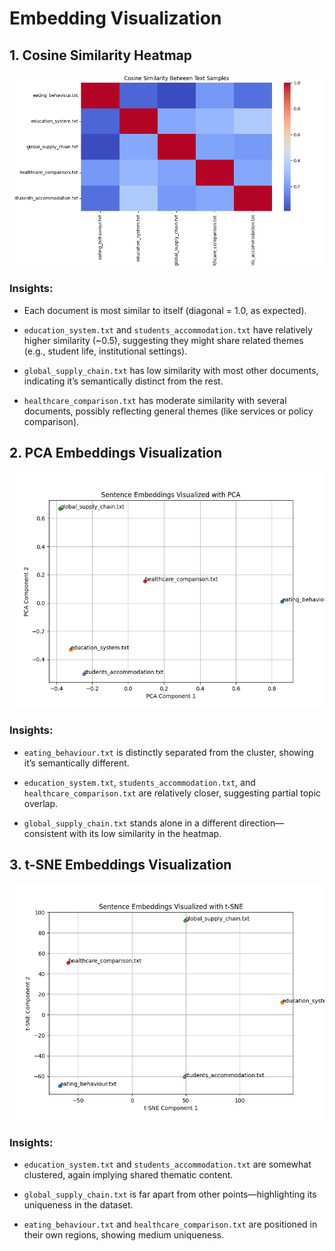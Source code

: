 # Embedding Visualization

## 1. Cosine Similarity Heatmap

![Cosine similarity heatmap](images/cosine_similarity.png)

### Insights:

- Each document is most similar to itself (diagonal = 1.0, as expected).

- `education_system.txt` and `students_accommodation.txt` have relatively higher similarity (~0.5), suggesting they might share related themes (e.g., student life, institutional settings).

- `global_supply_chain.txt` has low similarity with most other documents, indicating it’s semantically distinct from the rest.

- `healthcare_comparison.txt` has moderate similarity with several documents, possibly reflecting general themes (like services or policy comparison).


## 2. PCA Embeddings Visualization 

![PCA embeddings visual](images/pca_visual.png)

### Insights:

- `eating_behaviour.txt` is distinctly separated from the cluster, showing it’s semantically different.

- `education_system.txt`, `students_accommodation.txt`, and `healthcare_comparison.txt` are relatively closer, suggesting partial topic overlap.

- `global_supply_chain.txt` stands alone in a different direction—consistent with its low similarity in the heatmap.


## 3. t-SNE Embeddings Visualization

![T-SNE embeddings visual](images/tsne_visual.png)

### Insights:

- `education_system.txt` and `students_accommodation.txt` are somewhat clustered, again implying shared thematic content.

- `global_supply_chain.txt` is far apart from other points—highlighting its uniqueness in the dataset.

- `eating_behaviour.txt` and `healthcare_comparison.txt` are positioned in their own regions, showing medium uniqueness.
